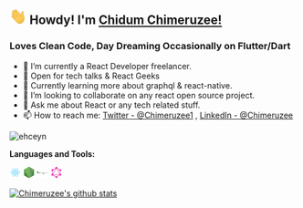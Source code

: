 ## <img src="https://raw.githubusercontent.com/Eunit99/eunit99/master/img/wave.gif" width="30px"> Howdy! I'm [Chidum Chimeruzee!](https://twitter.com/chimeruzee1)
### Loves Clean Code, Day Dreaming Occasionally on Flutter/Dart
<!-- ### Founder @React-rooster. -->

- 🔭 I’m currently a React Developer freelancer.
- 🎤 Open for tech talks & React Geeks
- 🌱 Currently learning more about graphql & react-native.
- 👯 I’m looking to collaborate on any react open source project.
- 💬 Ask me about React or any tech related stuff.
- 📫 How to reach me: [Twitter - @Chimeruzee1](https://twitter.com/chimeruzee1) , [LinkedIn - @Chimeruzee](https://www.linkedin.com/in/chimeruzee-chidum-7417591ba/)
<!-- - 👩‍🎓 Want to learn flutter visit my channel [Youtube - @flutterFairy](https://www.youtube.com/channel/UC1fuQBjVLSqwk-PgdeeMAyQ) -->

<p align="left"> <img src="https://komarev.com/ghpvc/?username=ehceyn&label=Views&color=blue&style=plastic" alt="ehceyn" /> </p>


**Languages and Tools:**  

<code><img height="20" src="https://raw.githubusercontent.com/github/explore/80688e429a7d4ef2fca1e82350fe8e3517d3494d/topics/react/react.png"></code>
<code><img height="20" src="https://raw.githubusercontent.com/github/explore/80688e429a7d4ef2fca1e82350fe8e3517d3494d/topics/nodejs/nodejs.png"></code>
<code><img height="20" src="https://raw.githubusercontent.com/github/explore/80688e429a7d4ef2fca1e82350fe8e3517d3494d/topics/mongodb/mongodb.png"></code>
<code><img height="20" src="https://raw.githubusercontent.com/github/explore/80688e429a7d4ef2fca1e82350fe8e3517d3494d/topics/graphql/graphql.png"></code>  







<a href="https://github.com/ehceyn">
 <img align="center" src="https://github-readme-stats.vercel.app/api?username=ehceyn&show_icons=true&theme=dark&line_height=27" alt="Chimeruzee's github stats"/>
</a>


<!-- ### Hey, visit my youtube channel Flutter Fairy 👉 [visit here](https://www.youtube.com/channel/UC1fuQBjVLSqwk-PgdeeMAyQ)! -->

</div>

